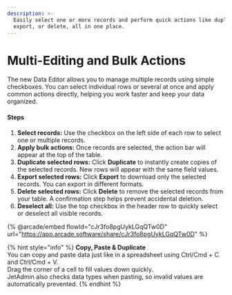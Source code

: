 ```yaml
---
description: >-
  Easily select one or more records and perform quick actions like duplicate,
  export, or delete, all in one place.
---
```


# Multi-Editing and Bulk Actions

The new Data Editor allows you to manage multiple records using simple checkboxes. You can select individual rows or several at once and apply common actions directly, helping you work faster and keep your data organized.

#### Steps

1. **Select records:** Use the checkbox on the left side of each row to select one or multiple records.
2. **Apply bulk actions:** Once records are selected, the action bar will appear at the top of the table.
3. **Duplicate selected rows:** Click **Duplicate** to instantly create copies of the selected records. New rows will appear with the same field values.
4. **Export selected rows:** Click **Export** to download only the selected records. You can export in different formats.
5. **Delete selected rows:** Click **Delete** to remove the selected records from your table. A confirmation step helps prevent accidental deletion.
6. **Deselect all:** Use the top checkbox in the header row to quickly select or deselect all visible records.

{% @arcade/embed flowId="cJr3fo8pgUykLGqQTw0D" url="https://app.arcade.software/share/cJr3fo8pgUykLGqQTw0D" %}

{% hint style="info" %}
**Copy, Paste & Duplicate**\
You can copy and paste data just like in a spreadsheet using Ctrl/Cmd + C and Ctrl/Cmd + V.\
Drag the corner of a cell to fill values down quickly.\
JetAdmin also checks data types when pasting, so invalid values are automatically prevented.
{% endhint %}
